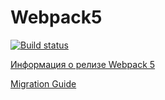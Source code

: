 # Webpack5

[![Build status](https://ci.appveyor.com/api/projects/status/yd97y3v30eiiksl9?svg=true)](https://ci.appveyor.com/project/Anna-Kolycheva/ahj-env)

[Информация о релизе Webpack 5](https://webpack.js.org/blog/2020-10-10-webpack-5-release/)

[Migration Guide](https://webpack.js.org/migrate/5/)
